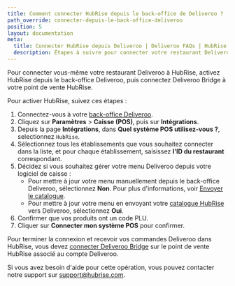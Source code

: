 ```yaml
---
title: Comment connecter HubRise depuis le back-office de Deliveroo ?
path_override: connecter-depuis-le-back-office-deliveroo
position: 5
layout: documentation
meta:
  title: Connecter HubRise depuis Deliveroo | Deliveroo FAQs | HubRise
  description: Étapes à suivre pour connecter votre restaurant Deliveroo avec HubRise directement depuis le back-office Deliveroo.
---
```


Pour connecter vous-même votre restaurant Deliveroo à HubRise, activez HubRise depuis le back-office Deliveroo, puis connectez Deliveroo Bridge à votre point de vente HubRise.

Pour activer HubRise, suivez ces étapes :

1. Connectez-vous à votre [back-office Deliveroo](https://restaurant-hub.deliveroo.net/).
1. Cliquez sur **Paramètres** > **Caisse (POS)**, puis sur **Intégrations**.
1. Depuis la page **Intégrations**, dans **Quel système POS utilisez-vous ?**, selectionnez `HubRise`.
1. Sélectionnez tous les établissements que vous souhaitez connecter dans la liste, et pour chaque établissement, saisissez **l'ID du restaurant** correspondant.
1. Décidez si vous souhaitez gérer votre menu Deliveroo depuis votre logiciel de caisse :
   - Pour mettre à jour votre menu manuellement depuis le back-office Deliveroo, sélectionnez **Non**. Pour plus d'informations, voir [Envoyer le catalogue](/apps/deliveroo/envoi-catalogue).
   - Pour mettre à jour votre menu en envoyant votre [catalogue HubRise](/apps/deliveroo/envoi-catalogue) vers Deliveroo, sélectionnez **Oui**.
1. Confirmer que vos produits ont un code PLU.
1. Cliquer sur **Connecter mon système POS** pour confirmer.

Pour terminer la connexion et recevoir vos commandes Deliveroo dans HubRise, vous devez [connecter Deliveroo Bridge](/apps/deliveroo/connexion-hubrise#connecter-deliveroo-bridge) sur le point de vente HubRise associé au compte Deliveroo.

Si vous avez besoin d'aide pour cette opération, vous pouvez contacter notre support sur support@hubrise.com.
